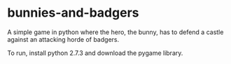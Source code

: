 bunnies-and-badgers
===================

A simple game in python where the hero, the bunny, has to defend a castle against an attacking horde of badgers.

To run, install python 2.7.3 and download the pygame library.
